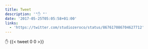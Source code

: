 ```yaml
---
title: Tweet
description: '"✋ "'
date: '2017-05-25T05:05:58+01:00'
links:
  - 'https://twitter.com/studiozeroco/status/867617086704627712'
---
```

✋ 
      {{< tweet 0 0 >}}
    
